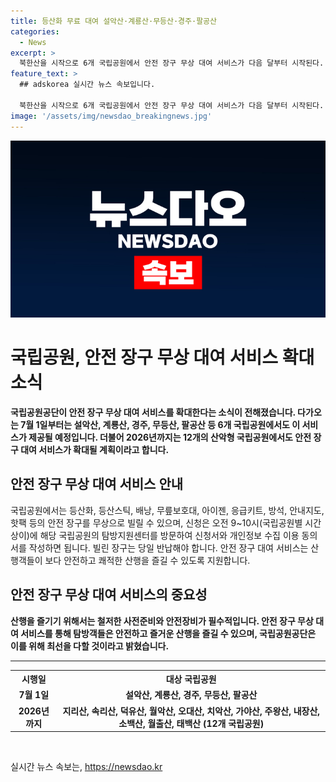 ```yaml
---
title: 등산화 무료 대여 설악산·계룡산·무등산·경주·팔공산
categories:
  - News
excerpt: >
  북한산을 시작으로 6개 국립공원에서 안전 장구 무상 대여 서비스가 다음 달부터 시작된다. 등산화, 등산스틱, 배낭, 무릎보호대 등을 무료로 빌릴 수 있으며, 이는 2026년까지 추가 12개 국립공원으로 확대될 예정이다. 안전 장구 대여를 통해 탐방객들은 보다 안전하고 편안한 산행을 즐길 수 있을 것으로 기대된다. [국립공원공단 제공] (총 149자)
feature_text: >
  ## adskorea 실시간 뉴스 속보입니다.

  북한산을 시작으로 6개 국립공원에서 안전 장구 무상 대여 서비스가 다음 달부터 시작된다. 등산화, 등산스틱, 배낭, 무릎보호대 등을 무료로 빌릴 수 있으며, 이는 2026년까지 추가 12개 국립공원으로 확대될 예정이다. 안전 장구 대여를 통해 탐방객들은 보다 안전하고 편안한 산행을 즐길 수 있을 것으로 기대된다. [국립공원공단 제공] (총 149자)
image: '/assets/img/newsdao_breakingnews.jpg'
---
```


<p><img src="/assets/img/newsdao_breakingnews.jpg" alt="adskorea 속보" /></p>

<h1>국립공원, 안전 장구 무상 대여 서비스 확대 소식</h1>

<p data-ke-size="size16"><b>국립공원공단이 안전 장구 무상 대여 서비스를 확대한다는 소식이 전해졌습니다. 다가오는 7월 1일부터는 설악산, 계룡산, 경주, 무등산, 팔공산 등 6개 국립공원에서도 이 서비스가 제공될 예정입니다. 더불어 2026년까지는 12개의 산악형 국립공원에서도 안전 장구 대여 서비스가 확대될 계획이라고 합니다.</b></p>

<h2 data-ke-size="size26">안전 장구 무상 대여 서비스 안내</h2>

<p data-ke-size="size16">국립공원에서는 등산화, 등산스틱, 배낭, 무릎보호대, 아이젠, 응급키트, 방석, 안내지도, 핫팩 등의 안전 장구를 무상으로 빌릴 수 있으며, 신청은 오전 9~10시(국립공원별 시간 상이)에 해당 국립공원의 탐방지원센터를 방문하여 신청서와 개인정보 수집 이용 동의서를 작성하면 됩니다. 빌린 장구는 당일 반납해야 합니다. 안전 장구 대여 서비스는 산행객들이 보다 안전하고 쾌적한 산행을 즐길 수 있도록 지원합니다.</p>

<h2 data-ke-size="size26">안전 장구 무상 대여 서비스의 중요성</h2>

<p data-ke-size="size16"><b>산행을 즐기기 위해서는 철저한 사전준비와 안전장비가 필수적입니다. 안전 장구 무상 대여 서비스를 통해 탐방객들은 안전하고 즐거운 산행을 즐길 수 있으며, 국립공원공단은 이를 위해 최선을 다할 것이라고 밝혔습니다.</b></p>

<hr>

<table>
    <tr>
        <th><b>시행일</b></th>
        <th><b>대상 국립공원</b></th>
    </tr>
    <tr>
        <td style="text-align: center; height: 17px;"><b>7월 1일</b></td>
        <td style="text-align: center; height: 17px;"><b>설악산, 계룡산, 경주, 무등산, 팔공산</b></td>
    </tr>
    <tr>
        <td style="text-align: center; height: 17px;"><b>2026년까지</b></td>
        <td style="text-align: center; height: 17px;"><b>지리산, 속리산, 덕유산, 월악산, 오대산, 치악산, 가야산, 주왕산, 내장산, 소백산, 월출산, 태백산 (12개 국립공원)</b></td>
    </tr>
</table>

<p data-ke-size="size16">&nbsp;</p>
실시간 뉴스 속보는, <a href="https://newsdao.kr" rel="dofollow">https://newsdao.kr</a>


